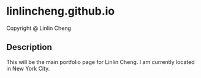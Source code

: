 # linlincheng.github.io

 Copyright @ Linlin Cheng

## Description 
 This will be the main portfolio page for Linlin Cheng. I am currently located in New York City.
 
